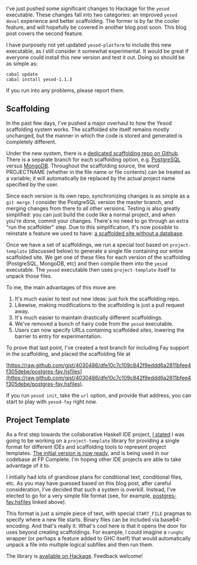 I've just pushed some significant changes to Hackage for the `yesod`
executable. These changes fall into two categories: an improved `yesod devel`
experience and better scaffolding. The former is by far the cooler feature,
and will hopefully be covered in another blog post soon. This blog post covers
the second feature.

I have purposely not yet updated `yesod-platform` to include this new
executable, as I still consider it somewhat experimental. It would be great if
everyone could install this new version and test it out. Doing so should be as
simple as:

    cabal update
    cabal install yesod-1.1.3

If you run into any problems, please report them.

## Scaffolding

In the past few days, I've pushed a major overhaul to how the Yesod scaffolding
system works. The scaffolded site itself remains mostly unchanged, but the
manner in which the code is stored and generated is completely different.

Under the new system, there is a [dedicated scaffolding repo on
Github](https://github.com/yesodweb/yesod-scaffold). There is a separate branch
for each scaffolding option, e.g.
[PostgreSQL](https://github.com/yesodweb/yesod-scaffold/tree/postgres) versus
[MongoDB](https://github.com/yesodweb/yesod-scaffold/tree/mongo). Throughout
the scaffolding source, the word PROJECTNAME (whether in the file name or file
contents) can be treated as a variable; it will automatically be replaced by
the actual project name specified by the user.

Since each version is its own repo, synchronizing changes is as simple as a
`git merge`. I consider the PostgreSQL version the master branch, and
merging changes from there to all other versions. Testing is also greatly
simplified: you can just build the code like a normal project, and when you're
done, commit your changes. There's no need to go through an extra "run the
scaffolder" step. Due to this simplification, it's now possible to reinstate a
feature we used to have: [a scaffolded site without a
database](https://github.com/yesodweb/yesod-scaffold/tree/simple).

Once we have a set of scaffoldings, we run a special tool based on
`project-template` (discussed below) to generate a single file containing our
entire scaffolded site. We get one of these files for each version of the
scaffolding (PostgreSQL, MongoDB, etc) and then compile them into the `yesod`
executable. The `yesod` executable then uses `project-template` itself to
unpack those files.

To me, the main advantages of this move are:

1. It's much easier to test out new ideas: just fork the scaffolding repo.
2. Likewise, making modifications to the scaffolding is just a pull request away.
3. It's much easier to maintain drastically different scaffoldings.
4. We've removed a bunch of hairy code from the `yesod` executable.
5. Users can now specify URLs containing scaffolded sites, lowering the barrier to entry for experimentation.

To prove that last point, I've created a test branch for including Fay support
in the scaffolding, and placed the scaffolding file at

[https://raw.github.com/gist/4030486/dfe10c7c109c842f9eddd6a2811bfee4f305debe/postgres-fay.hsfiles](https://raw.github.com/gist/4030486/dfe10c7c109c842f9eddd6a2811bfee4f305debe/postgres-fay.hsfiles).

If you run `yesod init`, take the `url` option, and provide that address, you
can start to play with `yesod-fay` right now.

## Project Template

As a first step towards the collaborative Haskell IDE project, [I
stated](http://www.yesodweb.com/blog/2012/09/project-templates) I was going to
be working on a `project-template` library for providing a single format for
different IDEs and scaffolding tools to represent project templates. [The
initial version is now ready](http://hackage.haskell.org/package/project-template), and is being used in our codebase at FP Complete.
I'm hoping other IDE projects are able to take advantage of it to.

I initially had lots of grandiose plans for conditional text, conditional
files, etc. As you may have guessed based on this blog post, after careful
consideration, I've decided that such a system is overkill. Instead, I've
elected to go for a very simple file format (see, for example,
[postgres-fay.hsfiles](https://raw.github.com/gist/4030486/dfe10c7c109c842f9eddd6a2811bfee4f305debe/postgres-fay.hsfiles)
linked above).

This format is just a simple piece of text, with special `START_FILE` pragmas
to specify where a new file starts. Binary files can be included via
base64-encoding. And that's really it. What's cool here is that it opens the
door for uses beyond creating scaffoldings. For example, I could imagine a
`runghc` wrapper (or perhaps a feature added to GHC itself) that would
automatically unpack a file into multiple logical subfiles and then run them.

The library is [available on
Hackage](http://hackage.haskell.org/package/project-template). Feedback
welcome!
